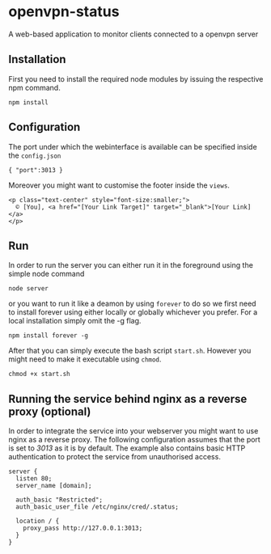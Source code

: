 # openvpn-status
A web-based application to monitor clients connected to a openvpn server
## Installation
First you need to install the required node modules by issuing the respective npm command.

``npm install``

## Configuration

The port under which the webinterface is available can be specified inside the ``config.json``

``{
  "port":3013
}``

Moreover you might want to customise the footer inside the ``views``.

```
<p class="text-center" style="font-size:smaller;">
  © [You], <a href="[Your Link Target]" target="_blank">[Your Link]</a>
</p> 
```

## Run

In order to run the server you can either run it in the foreground using the simple node command

``node server``

or you want to run it like a deamon by using ``forever`` to do so we first need to install forever using either locally or globally whichever you prefer. For a local installation simply omit the -g flag.

``npm install forever -g``

After that you can simply execute the bash script ``start.sh``. However you might need to make it executable using ``chmod``.

``chmod +x start.sh``

## Running the service behind nginx as a reverse proxy (optional)

In order to integrate the service into your webserver you might want to use nginx as a reverse proxy. The following configuration assumes that the port is set to *3013* as it is by default. The example also contains basic HTTP authentication to protect the service from unauthorised access.

```
server {
  listen 80;
  server_name [domain];

  auth_basic "Restricted";
  auth_basic_user_file /etc/nginx/cred/.status;

  location / {
    proxy_pass http://127.0.0.1:3013;
  }
}
```
